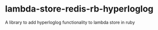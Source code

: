 # lambda-store-redis-rb-hyperloglog
A library to add hyperloglog functionality to lambda store in ruby
